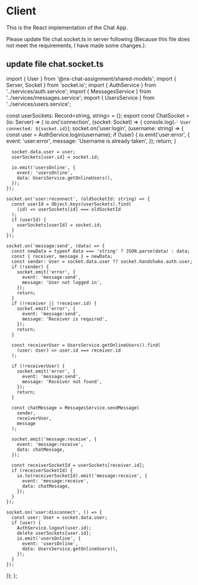 # Client

This is the React implementation of the Chat App.

Please update file chat.socket.ts in server following (Because this file does not meet the requirements, I have made some changes.):

## update file chat.socket.ts

import { User } from '@nx-chat-assignment/shared-models';
import { Server, Socket } from 'socket.io';
import { AuthService } from '../services/auth.service';
import { MessagesService } from '../services/messages.service';
import { UsersService } from '../services/users.service';

const userSockets: Record<string, string> = {};
export const ChatSocket = (io: Server) => {
io.on('connection', (socket: Socket) => {
console.log(`✅ User connected: ${socket.id}`);
socket.on('user:login', (username: string) => {
const user = AuthService.login(username);
if (!user) {
io.emit('user:error', {
event: 'user:error',
message: 'Username is already taken',
});
return;
}

      socket.data.user = user;
      userSockets[user.id] = socket.id;

      io.emit('usersOnline', {
        event: 'usersOnline',
        data: UsersService.getOnlineUsers(),
      });
    });

    socket.on('user:reconnect', (oldSocketId: string) => {
      const userId = Object.keys(userSockets).find(
        (id) => userSockets[id] === oldSocketId
      );
      if (userId) {
        userSockets[userId] = socket.id;
      }
    });

    socket.on('message:send', (data) => {
      const newData = typeof data === 'string' ? JSON.parse(data) : data;
      const { receiver, message } = newData;
      const sender: User = socket.data.user ?? socket.handshake.auth.user;
      if (!sender) {
        socket.emit('error', {
          event: 'message:send',
          message: 'User not logged in',
        });
        return;
      }
      if (!receiver || !receiver.id) {
        socket.emit('error', {
          event: 'message:send',
          message: 'Receiver is required',
        });
        return;
      }

      const receiverUser = UsersService.getOnlineUsers().find(
        (user: User) => user.id === receiver.id
      );

      if (!receiverUser) {
        socket.emit('error', {
          event: 'message:send',
          message: 'Receiver not found',
        });
        return;
      }

      const chatMessage = MessagesService.sendMessage(
        sender,
        receiverUser,
        message
      );

      socket.emit('message:receive', {
        event: 'message:receive',
        data: chatMessage,
      });

      const receiverSocketId = userSockets[receiver.id];
      if (receiverSocketId) {
        io.to(receiverSocketId).emit('message:receive', {
          event: 'message:receive',
          data: chatMessage,
        });
      }
    });

    socket.on('user:disconnect', () => {
      const user: User = socket.data.user;
      if (user) {
        AuthService.logout(user.id);
        delete userSockets[user.id];
        io.emit('usersOnline', {
          event: 'usersOnline',
          data: UsersService.getOnlineUsers(),
        });
      }
    });

});
};
